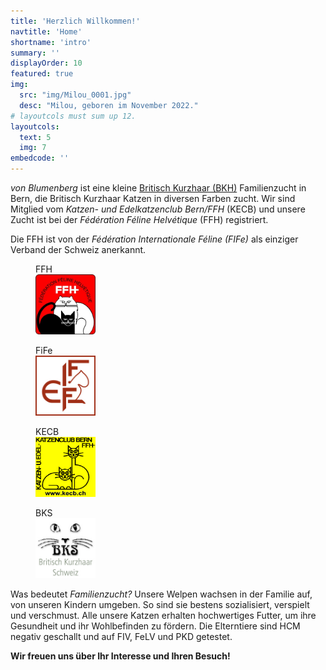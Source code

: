 ```yaml
---
title: 'Herzlich Willkommen!'
navtitle: 'Home'
shortname: 'intro'
summary: ''
displayOrder: 10
featured: true
img: 
  src: "img/Milou_0001.jpg" 
  desc: "Milou, geboren im November 2022."
# layoutcols must sum up 12.
layoutcols: 
  text: 5
  img: 7
embedcode: ''
---
```


_von Blumenberg_ ist eine kleine <a href="https://fifeweb.org/cats/breeds/british-longhair-shorthair/#:~:text=The%20British%20is%20a%20large,forehead%2C%20round%20tip%20of%20ears." target="_blank">Britisch Kurzhaar (BKH)</a> Familienzucht in Bern, die Britisch Kurzhaar Katzen in diversen Farben zucht.
Wir sind Mitglied vom _Katzen- und Edelkatzenclub Bern/FFH_ (KECB) und unsere Zucht ist bei der _Fédération Féline Helvétique_ (FFH) registriert.

Die FFH ist von der *Fédération Internationale Féline (FIFe)* als einziger Verband der Schweiz anerkannt.

<div class="container bg-light p-2" >
    <div class="row">
            <figure class="col-sm-3">
                <figcaption>FFH</figcaption>
                <a class="icon-link" href="https://www.ffh.ch" target="_blank"><img src="img/FFH_Logo_mittel.jpg" class="img-thumbnail" width="96" height="96" alt=""></a>
            </figure>
            <figure class="col-sm-3">
                <figcaption>FiFe</figcaption>
                <a class="icon-link" href="https://fifeweb.org/" target="_blank"><img src="img/Fife_logo_mittel.jpg" class="img-thumbnail" width="96" height="96" alt=""></a>
            </figure>
            <figure class="col-sm-3">
                <figcaption>KECB</figcaption>
                <a class="icon-link" href="https://www.kecb.ch" target="_blank"><img src="img/KECB_Logo_gelb.jpg" class="img-thumbnail" width="96" height="96" alt=""></a>
            </figure>
            <figure class="col-sm-3">
                <figcaption>BKS</figcaption>
                <a class="icon-link" href="https://www.britisch-kurzhaar.org" target="_blank"><img src="img/Logog_BKS.jpg" class="img-thumbnail" width="96" height="96" alt=""></a>
            </figure>
    </div>
</div>

Was bedeutet _Familienzucht?_ Unsere Welpen wachsen in der Familie auf, von unseren Kindern umgeben. So sind sie bestens sozialisiert, verspielt und verschmust. 
Alle unsere Katzen erhalten hochwertiges Futter, um ihre Gesundheit und ihr Wohlbefinden zu fördern. 
Die Elterntiere sind HCM negativ geschallt und auf FIV, FeLV und PKD getestet.

**Wir freuen uns über Ihr Interesse und Ihren Besuch!**
